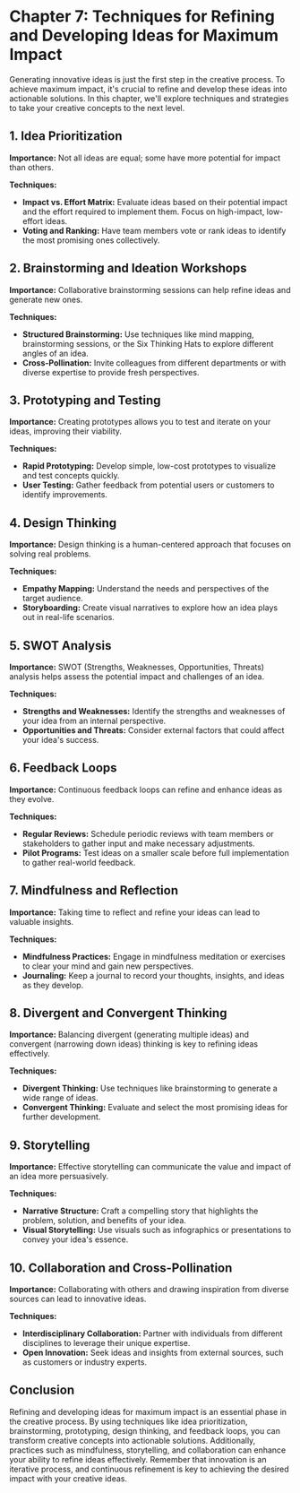 Chapter 7: Techniques for Refining and Developing Ideas for Maximum Impact
==========================================================================

Generating innovative ideas is just the first step in the creative process. To achieve maximum impact, it's crucial to refine and develop these ideas into actionable solutions. In this chapter, we'll explore techniques and strategies to take your creative concepts to the next level.

**1. Idea Prioritization**
--------------------------

**Importance:** Not all ideas are equal; some have more potential for impact than others.

**Techniques:**

* **Impact vs. Effort Matrix:** Evaluate ideas based on their potential impact and the effort required to implement them. Focus on high-impact, low-effort ideas.
* **Voting and Ranking:** Have team members vote or rank ideas to identify the most promising ones collectively.

**2. Brainstorming and Ideation Workshops**
-------------------------------------------

**Importance:** Collaborative brainstorming sessions can help refine ideas and generate new ones.

**Techniques:**

* **Structured Brainstorming:** Use techniques like mind mapping, brainstorming sessions, or the Six Thinking Hats to explore different angles of an idea.
* **Cross-Pollination:** Invite colleagues from different departments or with diverse expertise to provide fresh perspectives.

**3. Prototyping and Testing**
------------------------------

**Importance:** Creating prototypes allows you to test and iterate on your ideas, improving their viability.

**Techniques:**

* **Rapid Prototyping:** Develop simple, low-cost prototypes to visualize and test concepts quickly.
* **User Testing:** Gather feedback from potential users or customers to identify improvements.

**4. Design Thinking**
----------------------

**Importance:** Design thinking is a human-centered approach that focuses on solving real problems.

**Techniques:**

* **Empathy Mapping:** Understand the needs and perspectives of the target audience.
* **Storyboarding:** Create visual narratives to explore how an idea plays out in real-life scenarios.

**5. SWOT Analysis**
--------------------

**Importance:** SWOT (Strengths, Weaknesses, Opportunities, Threats) analysis helps assess the potential impact and challenges of an idea.

**Techniques:**

* **Strengths and Weaknesses:** Identify the strengths and weaknesses of your idea from an internal perspective.
* **Opportunities and Threats:** Consider external factors that could affect your idea's success.

**6. Feedback Loops**
---------------------

**Importance:** Continuous feedback loops can refine and enhance ideas as they evolve.

**Techniques:**

* **Regular Reviews:** Schedule periodic reviews with team members or stakeholders to gather input and make necessary adjustments.
* **Pilot Programs:** Test ideas on a smaller scale before full implementation to gather real-world feedback.

**7. Mindfulness and Reflection**
---------------------------------

**Importance:** Taking time to reflect and refine your ideas can lead to valuable insights.

**Techniques:**

* **Mindfulness Practices:** Engage in mindfulness meditation or exercises to clear your mind and gain new perspectives.
* **Journaling:** Keep a journal to record your thoughts, insights, and ideas as they develop.

**8. Divergent and Convergent Thinking**
----------------------------------------

**Importance:** Balancing divergent (generating multiple ideas) and convergent (narrowing down ideas) thinking is key to refining ideas effectively.

**Techniques:**

* **Divergent Thinking:** Use techniques like brainstorming to generate a wide range of ideas.
* **Convergent Thinking:** Evaluate and select the most promising ideas for further development.

**9. Storytelling**
-------------------

**Importance:** Effective storytelling can communicate the value and impact of an idea more persuasively.

**Techniques:**

* **Narrative Structure:** Craft a compelling story that highlights the problem, solution, and benefits of your idea.
* **Visual Storytelling:** Use visuals such as infographics or presentations to convey your idea's essence.

**10. Collaboration and Cross-Pollination**
-------------------------------------------

**Importance:** Collaborating with others and drawing inspiration from diverse sources can lead to innovative ideas.

**Techniques:**

* **Interdisciplinary Collaboration:** Partner with individuals from different disciplines to leverage their unique expertise.
* **Open Innovation:** Seek ideas and insights from external sources, such as customers or industry experts.

**Conclusion**
--------------

Refining and developing ideas for maximum impact is an essential phase in the creative process. By using techniques like idea prioritization, brainstorming, prototyping, design thinking, and feedback loops, you can transform creative concepts into actionable solutions. Additionally, practices such as mindfulness, storytelling, and collaboration can enhance your ability to refine ideas effectively. Remember that innovation is an iterative process, and continuous refinement is key to achieving the desired impact with your creative ideas.

